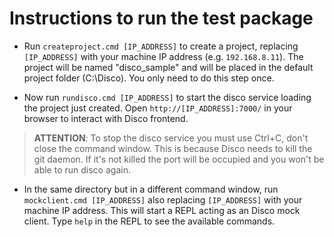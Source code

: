 # Instructions to run the test package

- Run `createproject.cmd [IP_ADDRESS]` to create a project, replacing `[IP_ADDRESS]` with your machine IP address (e.g. `192.168.8.11`). The project will be named "disco_sample" and will be placed in the default project folder (C:\Disco). You only need to do this step once.

- Now run `rundisco.cmd [IP_ADDRESS]` to start the disco service loading the project just created. Open `http://[IP_ADDRESS]:7000/` in your browser to interact with Disco frontend.

> **ATTENTION**: To stop the disco service you must use Ctrl+C, don't close the command window. This is because Disco needs to kill the git daemon. If it's not killed the port will be occupied and you won't be able to run disco again.

- In the same directory but in a different command window, run `mockclient.cmd [IP_ADDRESS]` also replacing `[IP_ADDRESS]` with your machine IP address. This will start a REPL acting as an Disco mock client. Type `help` in the REPL to see the available commands.
